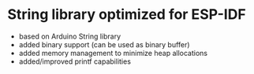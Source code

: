 # String library optimized for ESP-IDF 
* based on Arduino String library
* added binary support (can be used as binary buffer)
* added memory management to minimize heap allocations
* added/improved printf capabilities
  
